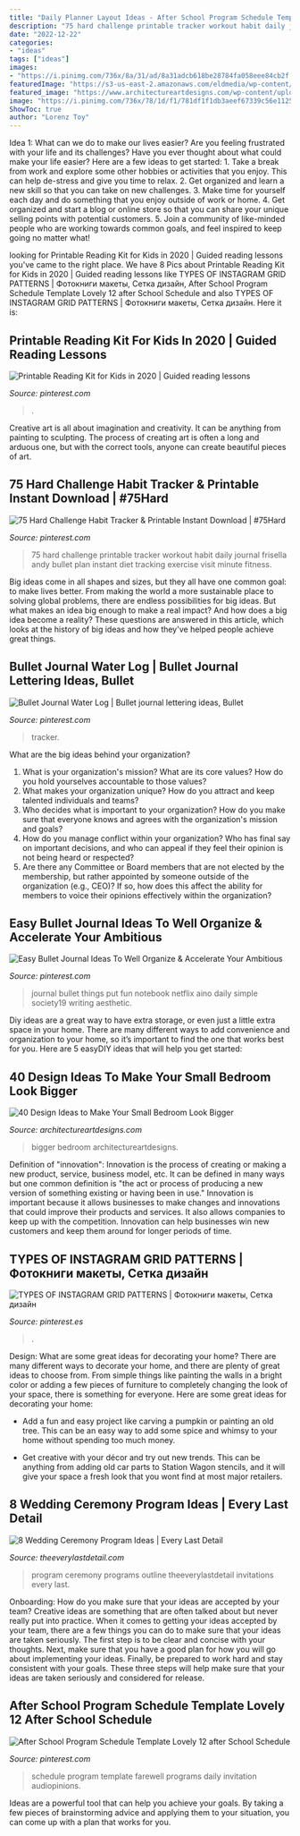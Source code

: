 ```yaml
---
title: "Daily Planner Layout Ideas - After School Program Schedule Template Lovely 12 After School Schedule"
description: "75 hard challenge printable tracker workout habit daily journal frisella andy bullet plan instant diet tracking exercise visit minute fitness"
date: "2022-12-22"
categories:
- "ideas"
tags: ["ideas"]
images:
- "https://i.pinimg.com/736x/8a/31/ad/8a31adcb618be28784fa058eee84cb2f.jpg"
featuredImage: "https://s3-us-east-2.amazonaws.com/eldmedia/wp-content/uploads/2014/02/Wedding-Ceremony-Program-Ideas_0008.jpg"
featured_image: "https://www.architectureartdesigns.com/wp-content/uploads/2013/03/Small-Bedroom-ArchitectureArtDesigns-26.jpg"
image: "https://i.pinimg.com/736x/78/1d/f1/781df1f1db3aeef67339c56e1125e5ef.jpg"
ShowToc: true
author: "Lorenz Toy"
---
```



Idea 1: What can we do to make our lives easier?
Are you feeling frustrated with your life and its challenges? Have you ever thought about what could make your life easier? Here are a few ideas to get started: 1. Take a break from work and explore some other hobbies or activities that you enjoy. This can help de-stress and give you time to relax. 2. Get organized and learn a new skill so that you can take on new challenges. 3. Make time for yourself each day and do something that you enjoy outside of work or home. 4. Get organized and start a blog or online store so that you can share your unique selling points with potential customers. 5. Join a community of like-minded people who are working towards common goals, and feel inspired to keep going no matter what! 
	

		
looking for Printable Reading Kit for Kids in 2020 | Guided reading lessons you've came to the right place. We have 8 Pics about Printable Reading Kit for Kids in 2020 | Guided reading lessons like TYPES OF INSTAGRAM GRID PATTERNS | Фотокниги макеты, Сетка дизайн, After School Program Schedule Template Lovely 12 after School Schedule and also TYPES OF INSTAGRAM GRID PATTERNS | Фотокниги макеты, Сетка дизайн. Here it is:
		
    
## Printable Reading Kit For Kids In 2020 | Guided Reading Lessons

<img loading=lazy src="https://i.pinimg.com/736x/54/03/26/5403265420ba76ac576c0352395fde27.jpg" onerror="this.onerror=null;this.src='https://tse2.mm.bing.net/th?id=OIP.B5o9-Fljv7zeI4It_iPS5AHaLH&amp;pid=15.1';" alt="Printable Reading Kit for Kids in 2020 | Guided reading lessons">

_Source: pinterest.com_

>. 

	

Creative art is all about imagination and creativity. It can be anything from painting to sculpting. The process of creating art is often a long and arduous one, but with the correct tools, anyone can create beautiful pieces of art.

    
## 75 Hard Challenge Habit Tracker &amp; Printable Instant Download | #75Hard

<img loading=lazy src="https://i.pinimg.com/736x/8a/31/ad/8a31adcb618be28784fa058eee84cb2f.jpg" onerror="this.onerror=null;this.src='https://tse1.mm.bing.net/th?id=OIP.5t8WNVdCSSwGYKdp_SAQpAHaJ3&amp;pid=15.1';" alt="75 Hard Challenge Habit Tracker &amp; Printable Instant Download | #75Hard">

_Source: pinterest.com_

>75 hard challenge printable tracker workout habit daily journal frisella andy bullet plan instant diet tracking exercise visit minute fitness. 

	

Big ideas come in all shapes and sizes, but they all have one common goal: to make lives better. From making the world a more sustainable place to solving global problems, there are endless possibilities for big ideas. But what makes an idea big enough to make a real impact? And how does a big idea become a reality? These questions are answered in this article, which looks at the history of big ideas and how they've helped people achieve great things.

    
## Bullet Journal Water Log | Bullet Journal Lettering Ideas, Bullet

<img loading=lazy src="https://i.pinimg.com/736x/0a/69/2d/0a692d3a6f8d269d92a8d971b58dd579.jpg" onerror="this.onerror=null;this.src='https://tse3.mm.bing.net/th?id=OIP.C8lw7TZa2t-pckK47CXD-wHaJ3&amp;pid=15.1';" alt="Bullet Journal Water Log | Bullet journal lettering ideas, Bullet">

_Source: pinterest.com_

>tracker. 

	

What are the big ideas behind your organization?
1. What is your organization's mission? What are its core values? How do you hold yourselves accountable to those values?
2. What makes your organization unique? How do you attract and keep talented individuals and teams?
3. Who decides what is important to your organization? How do you make sure that everyone knows and agrees with the organization's mission and goals?
4. How do you manage conflict within your organization? Who has final say on important decisions, and who can appeal if they feel their opinion is not being heard or respected?
5. Are there any Committee or Board members that are not elected by the membership, but rather appointed by someone outside of the organization (e.g., CEO)? If so, how does this affect the ability for members to voice their opinions effectively within the organization?

    
## Easy Bullet Journal Ideas To Well Organize &amp; Accelerate Your Ambitious

<img loading=lazy src="https://i.pinimg.com/736x/78/1d/f1/781df1f1db3aeef67339c56e1125e5ef.jpg" onerror="this.onerror=null;this.src='https://tse3.mm.bing.net/th?id=OIP.9yGSanlI2lXm0uFisVRGvgHaJ3&amp;pid=15.1';" alt="Easy Bullet Journal Ideas To Well Organize &amp; Accelerate Your Ambitious">

_Source: pinterest.com_

>journal bullet things put fun notebook netflix aino daily simple society19 writing aesthetic. 

	

Diy ideas are a great way to have extra storage, or even just a little extra space in your home. There are many different ways to add convenience and organization to your home, so it’s important to find the one that works best for you. Here are 5 easyDIY ideas that will help you get started: 

    
## 40 Design Ideas To Make Your Small Bedroom Look Bigger

<img loading=lazy src="https://www.architectureartdesigns.com/wp-content/uploads/2013/03/Small-Bedroom-ArchitectureArtDesigns-26.jpg" onerror="this.onerror=null;this.src='https://tse3.mm.bing.net/th?id=OIP.4yUyaq2WmqkOs-WSJm7Y_QHaK5&amp;pid=15.1';" alt="40 Design Ideas to Make Your Small Bedroom Look Bigger">

_Source: architectureartdesigns.com_

>bigger bedroom architectureartdesigns. 

	

Definition of "innovation":
Innovation is the process of creating or making a new product, service, business model, etc. It can be defined in many ways but one common definition is "the act or process of producing a new version of something existing or having been in use." 
Innovation is important because it allows businesses to make changes and innovations that could improve their products and services. It also allows companies to keep up with the competition. Innovation can help businesses win new customers and keep them around for longer periods of time.

    
## TYPES OF INSTAGRAM GRID PATTERNS | Фотокниги макеты, Сетка дизайн

<img loading=lazy src="https://i.pinimg.com/736x/12/e5/ec/12e5ec3aad975b127adb65ee15e0cf8c.jpg" onerror="this.onerror=null;this.src='https://tse4.mm.bing.net/th?id=OIP.4od2x9B_mpbgMAASciQgtQHaLH&amp;pid=15.1';" alt="TYPES OF INSTAGRAM GRID PATTERNS | Фотокниги макеты, Сетка дизайн">

_Source: pinterest.es_

>. 

	

Design: What are some great ideas for decorating your home?
There are many different ways to decorate your home, and there are plenty of great ideas to choose from. From simple things like painting the walls in a bright color or adding a few pieces of furniture to completely changing the look of your space, there is something for everyone. Here are some great ideas for decorating your home: 
- Add a fun and easy project like carving a pumpkin or painting an old tree. This can be an easy way to add some spice and whimsy to your home without spending too much money. 

- Get creative with your décor and try out new trends. This can be anything from adding old car parts to Station Wagon stencils, and it will give your space a fresh look that you wont find at most major retailers.

    
## 8 Wedding Ceremony Program Ideas | Every Last Detail

<img loading=lazy src="https://s3-us-east-2.amazonaws.com/eldmedia/wp-content/uploads/2014/02/Wedding-Ceremony-Program-Ideas_0008.jpg" onerror="this.onerror=null;this.src='https://tse1.mm.bing.net/th?id=OIP.megzkYteblnzMVhLN_ivvgHaLG&amp;pid=15.1';" alt="8 Wedding Ceremony Program Ideas | Every Last Detail">

_Source: theeverylastdetail.com_

>program ceremony programs outline theeverylastdetail invitations every last. 

	

Onboarding: How do you make sure that your ideas are accepted by your team?
Creative ideas are something that are often talked about but never really put into practice. When it comes to getting your ideas accepted by your team, there are a few things you can do to make sure that your ideas are taken seriously. The first step is to be clear and concise with your thoughts. Next, make sure that you have a good plan for how you will go about implementing your ideas. Finally, be prepared to work hard and stay consistent with your goals. These three steps will help make sure that your ideas are taken seriously and considered for release.

    
## After School Program Schedule Template Lovely 12 After School Schedule

<img loading=lazy src="https://i.pinimg.com/736x/b3/d6/e2/b3d6e28097ba3ae5cba595eafc9fcd8e.jpg" onerror="this.onerror=null;this.src='https://tse2.mm.bing.net/th?id=OIP.N706diOTZnCCCblOVHTbTgHaKX&amp;pid=15.1';" alt="After School Program Schedule Template Lovely 12 after School Schedule">

_Source: pinterest.com_

>schedule program template farewell programs daily invitation audiopinions. 

	

Ideas are a powerful tool that can help you achieve your goals. By taking a few pieces of brainstorming advice and applying them to your situation, you can come up with a plan that works for you.

